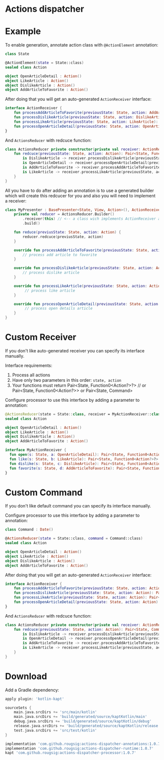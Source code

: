 # Actions dispatcher

# Example
To enable generation, annotate action class with `@ActionElement` annotation:
```kotlin
class State

@ActionElement(state = State::class)
sealed class Action

object OpenArticleDetail : Action()
object LikeArticle : Action()
object DislikeArticle : Action()
object AddArticleToFavorite : Action()
```

After doing that you will get an auto-generated `ActionReceiver` interface:
```kotlin
interface ActionReceiver {
    fun processAddArticleToFavorite(previousState: State, action: AddArticleToFavorite): Pair<State, Function0<Action?>?>
    fun processDislikeArticle(previousState: State, action: DislikeArticle): Pair<State, Function0<Action?>?>
    fun processLikeArticle(previousState: State, action: LikeArticle): Pair<State, Function0<Action?>?>
    fun processOpenArticleDetail(previousState: State, action: OpenArticleDetail): Pair<State, Function0<Action?>?>
}
```

And `ActionsReducer` with redcuce function:
```kotlin
class ActionsReducer private constructor(private val receiver: ActionReceiver) {
    fun redcuce(previousState: State, action: Action): Pair<State, Function0<Action?>?> = when (action) {
        is DislikeArticle -> receiver.processDislikeArticle(previousState, action)
        is OpenArticleDetail -> receiver.processOpenArticleDetail(previousState, action)
        is AddArticleToFavorite -> receiver.processAddArticleToFavorite(previousState, action)
        is LikeArticle -> receiver.processLikeArticle(previousState, action)
    }
}
```

All you have to do after adding an annotation is to use a generated builder which will create this redcucer for you and also you will need to implement a receiver:
```kotlin
class MyPresenter : BasePresenter<State, View, Action>(), ActionReceiver {
    private val reducer = ActionsReducer.Builder()
        .receiver(this) // <-- a class wich implements ActionReceiver and will receive redcuce calls
        .build()

    fun reduce(previusState: State, action: Action) {
        reducer.redcuce(previusState, action)
    }

    override fun processAddArticleToFavorite(previousState: State, action: Action): Pair<State, Function0<Action?>?> {
        // process add article to favorite
    }

    override fun processDislikeArticle(previousState: State, action: Action): Pair<State, Function0<Action?>?> {
        // process dislike article
    }

    override fun processLikeArticle(previousState: State, action: Action): Pair<State, Function0<Action?>?> {
         // process like article
    }

    override fun processOpenArticleDetail(previousState: State, action: Action): Pair<State, Function0<Action?>?> {
         // process open details article
    }
}
```

# Custom Receiver
If you don't like auto-generated receiver you can specify its interface manually.

Interface requirements:
1. Process all actions
2. Have only two parameters in this order: `state, action`
3. Your functions must return Pair<State, Function0<Action?>?> // or Pair<State, Function0<Action?>> or Pair<State, Command>

Configure processor to use this interface by adding a parameter to annotation:
```kotlin
@ActionsReducer(state = State::class, receiver = MyActionReceiver::class)
sealed class Action

object OpenArticleDetail : Action()
object LikeArticle : Action()
object DislikeArticle : Action()
object AddArticleToFavorite : Action()

interface MyActionReceiver {
  fun open(s: State, a: OpenArticleDetail): Pair<State, Function0<Action?>?>
  fun like(s: State, b: LikeArticle): Pair<State, Function0<Action?>?>
  fun dislike(s: State, c: DislikeArticle): Pair<State, Function0<Action?>?>
  fun favorite(s: State, d: AddArticleToFavorite): Pair<State, Function0<Action?>?>
}
```

# Custom Command
If you don't like default command you can specify its interface manually.

Configure processor to use this interface by adding a parameter to annotation:
```kotlin
class Command : Date()

@ActionsReducer(state = State::class, command = Command::class)
sealed class Action

object OpenArticleDetail : Action()
object LikeArticle : Action()
object DislikeArticle : Action()
object AddArticleToFavorite : Action()
```

After doing that you will get an auto-generated `ActionReceiver` interface:
```kotlin
interface ActionReceiver {
    fun processAddArticleToFavorite(previousState: State, action: Action): Pair<State, Command?>
    fun processDislikeArticle(previousState: State, action: Action): Pair<State, Command?>
    fun processLikeArticle(previousState: State, action: Action): Pair<State, Command?>
    fun processOpenArticleDetail(previousState: State, action: Action): Pair<State, Command?>
}
```

And `ActionsReducer` with redcuce function:
```kotlin
class ActionsReducer private constructor(private val receiver: ActionReceiver) {
    fun redcuce(previousState: State, action: Action): Pair<State, Command?> = when (action) {
        is DislikeArticle -> receiver.processDislikeArticle(previousState, action)
        is OpenArticleDetail -> receiver.processOpenArticleDetail(previousState, action)
        is AddArticleToFavorite -> receiver.processAddArticleToFavorite(previousState, action)
        is LikeArticle -> receiver.processLikeArticle(previousState, action)
    }
}
```

# Download

Add a Gradle dependency:

```gradle
apply plugin: 'kotlin-kapt'

sourceSets {
    main.java.srcDirs += 'src/main/kotlin'
    main.java.srcDirs += 'build/generated/source/kaptKotlin/main'           // <-- add to your module
    debug.java.srcDirs += 'build/generated/source/kaptKotlin/debug'         // <-- add to your module
    release.java.srcDirs += 'build/generated/source/kaptKotlin/release'     // <-- add to your module
    test.java.srcDirs += 'src/test/kotlin'
}

implementation 'com.github.rougsig:actions-dispatcher-annotations:1.0.7'
implementation 'com.github.rougsig:actions-dispatcher-runtime:1.0.7'
kapt 'com.github.rougsig:actions-dispatcher-processor:1.0.7'
```
